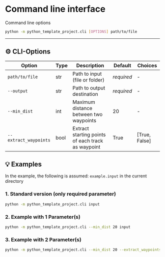 # Command line interface

Command line options

```bash
python -m python_template_project.cli [OPTIONS] path/to/file
```

---

## ⚙️ CLI-Options

| Option                | Type | Description                                       | Default    | Choices       |
|-----------------------|------|---------------------------------------------------|------------|---------------|
| `path/to/file`        | str  | Path to input (file or folder)                    | *required* | -             |
| `--output`            | str  | Path to output destination                        | *required* | -             |
| `--min_dist`          | int  | Maximum distance between two waypoints            | 20         | -             |
| `--extract_waypoints` | bool | Extract starting points of each track as waypoint | True       | [True, False] |


## 💡 Examples

In the example, the following is assumed: `example.input` in the current directory


### 1. Standard version (only required parameter)

```bash
python -m python_template_project.cli input
```

### 2. Example with 1 Parameter(s)

```bash
python -m python_template_project.cli --min_dist 20 input
```

### 3. Example with 2 Parameter(s)

```bash
python -m python_template_project.cli --min_dist 20 --extract_waypoints True input
```